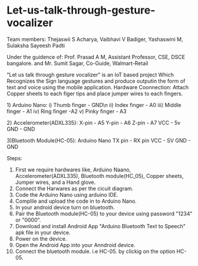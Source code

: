 # Let-us-talk-through-gesture-vocalizer

Team members:
Thejaswii S Acharya,
Vaibhavi V Badiger,
Yashaswini M,
Sulaksha Sayeesh Padti

Under the guidence of:
Prof. Prasad A M, Assistant Professor, CSE, DSCE bangalore. 
and 
Mr. Sumit Sagar, Co-Guide, Walmart-Retail

"Let us talk through gesture vocalizer" is an IoT based project Which Recognizes the Sign language gestures and produce outputin the form of text and voice using the mobile application.
Hardware Coonnection:
Attach Copper sheets to each figer tips and place jumper wires to each fingers.

1} Arduino Nano:
i) Thumb finger - GND\n
ii) Index finger - A0
iii) Middle finger - A1
iv) Ring finger -A2
v) Pinky finger - A3

2} Accelerometer(ADXL335}:
X-pin - A5
Y-pin - A6
Z-pin - A7
VCC   - 5v
GND   - GND

3)Bluetooth Module(HC-05):
Arduino Nano TX pin - RX pin
VCC  - SV
GND   - GND

Steps:
1) First we require hardwares like, Arduino Naano, Accelerometer(ADXL335), Bluetooth module(HC_05), Copper sheets, Jumper wires, and a Hand glove.
2) Connect the Harwares as per the cicuit diagram.
3) Code the Arduino Nano using arduino IDE.
4) Complile and upload the code in to Arduino Nano.
5) In your android device turn on bluetooth.
6) Pair the Bluetooth module(HC-05) to your device using password "1234" or "0000".
7) Download and install Android App "Arduino Bluetooth Text to Speech" apk file in your device.
8) Power on the device.
9) Open the Android App into your Anndroid device.
10) Connect the bluetooth module. i.e HC-05. by clickig on the option HC-05.
